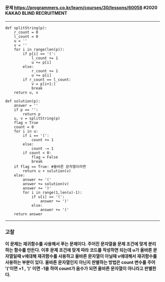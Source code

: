 #### 문제 <https://programmers.co.kr/learn/courses/30/lessons/60058> #2020 KAKAO BLIND RECRUITMENT
---
```
def splitString(p):
    r_count = 0
    l_count = 0
    u = ''
    v = ''
    for i in range(len(p)):
        if p[i] == '(':
            l_count += 1
            u += p[i]
        else:
            r_count += 1
            u += p[i]
        if r_count == l_count:
            v = p[i+1:]
            break
    return u, v 

def solution(p):
    answer = ''
    if p == '':
        return p
    u, v = splitString(p)
    flag = True
    count = 0
    for i in u:
        if i == '(':
            count += 1
        else:
            count -= 1
        if count < 0:
            flag = False 
            break
    if flag == True: #올바른 문자열이라면 
        return u + solution(v)
    else: 
        answer += '('
        answer += solution(v)
        answer += ')'
        for i in range(1,len(u)-1):
            if u[i] == '(':
                answer += ')'
            else:
                answer += '('
    return answer
```
---
### 고찰
**이 문제는 재귀함수를 사용해서 푸는 문제이다. 주어진 문자열을 문제 조건에 맞게 분리하는 함수를 만든다. 이후 문제 조건에 맞게 따라 코드를 작성하면 되는데**
**u가 올바른 문자열일때 v에대해 재귀함수를 사용하고 올바른 문자열이 아닐때 v에대해서 재귀함수를 사용하는 부분이 있다. 올바른 문자열인지 아닌지 판별하는 방법은 
count 변수를 주어 '('이면 +1 , ')' 이면 -1을 하여 count가 음수가 되면 올바른 문자열이 아니라고 판별한다.**
